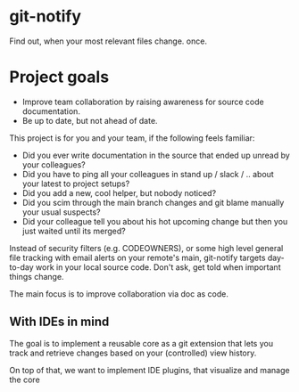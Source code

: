 # git-notify
Find out, when your most relevant files change. once.

# Project goals
- Improve team collaboration by raising awareness for source code documentation.
- Be up to date, but not ahead of date.

This project is for you and your team, if the following feels familiar:
- Did you ever write documentation in the source that ended up unread by your colleagues?
- Did you have to ping all your colleagues in stand up / slack / .. about your latest to project setups?
- Did you add a new, cool helper, but nobody noticed?
- Did you scim through the main branch changes and git blame manually your usual suspects?
- Did your colleague tell you about his hot upcoming change but then you just waited until its merged?

Instead of security filters (e.g. CODEOWNERS),
or some high level general file tracking with email alerts on your remote's main,
git-notify targets day-to-day work in your local source code. Don't ask, get told when important things change.

The main focus is to improve collaboration via doc as code.

## With IDEs in mind
The goal is to implement a reusable core as a git extension that lets you track and retrieve changes based on your (controlled) view history.

On top of that, we want to implement IDE plugins, that visualize and manage the core
